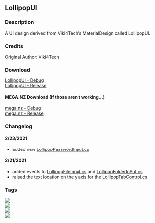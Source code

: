 ## LollipopUI
### Description
A UI design derived from Viki4Tech's MaterialDesign called LollipopUI.

### Credits
Original Author: Viki4Tech

### Download
[LollipopUI - Debug](https://github.com/Lexz-08/LollipopUI/release/download/LollipopUI/LollipopUI-Debug.dll)<br/>
[LollipopUI - Release](https://github.com/Lexz-08/LollipopUI/release/download/LollipopUI/LollipopUI-Release.dll)
#### MEGA.NZ Download (If those aren't working...)
[mega.nz - Debug](https://mega.nz/file/LUVF0CiR#tM155R388_t5DHoRqiGHepkjT8hyzoiNUymXsKy9_rw)<br/>
[mega.nz - Release](https://mega.nz/file/udcXna6a#6KKN2Y2EAQ_fBDPKagAlndR1dspV5WRKTh4oqKrCJs0)

### Changelog
#### 2/23/2021
  - added new [LollipopPasswordInput.cs](./Controls/LollipopPasswordInput.cs)
#### 2/21/2021
  - added events to [LollipopFileInput.cs](./Controls/LollipopFileInput.cs) and [LollipopFolderInPut.cs](./Controls/LollipopFolderInPut.cs)
  - raised the text location on the y axis for the [LollipopTabControl.cs](./Controls/LollipopTabControl.cs)

### Tags
[![](https://img.shields.io/badge/build-stable-brightgreen)](#)<br/>
[![](https://img.shields.io/badge/development-on--hold-inactive)](#)<br/>
[![](https://img.shields.io/badge/version-1-inactive)](#)<br/>
[![](https://img.shields.io/badge/GitHub--Connection-stable-brightgreen)](#)

